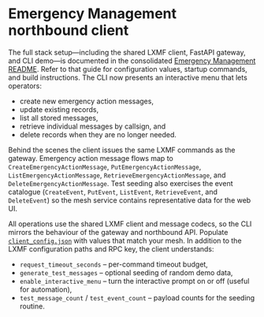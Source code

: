 # Emergency Management northbound client

The full stack setup—including the shared LXMF client, FastAPI gateway, and CLI demo—is documented in the consolidated [Emergency Management README](../README.md). Refer to that guide for configuration values, startup commands, and build instructions. The CLI now presents an interactive menu that lets operators:

- create new emergency action messages,
- update existing records,
- list all stored messages,
- retrieve individual messages by callsign, and
- delete records when they are no longer needed.

Behind the scenes the client issues the same LXMF commands as the gateway. Emergency action message flows map to
`CreateEmergencyActionMessage`, `PutEmergencyActionMessage`, `ListEmergencyActionMessage`, `RetrieveEmergencyActionMessage`,
and `DeleteEmergencyActionMessage`. Test seeding also exercises the event catalogue (`CreateEvent`, `PutEvent`, `ListEvent`,
`RetrieveEvent`, and `DeleteEvent`) so the mesh service contains representative data for the web UI.

All operations use the shared LXMF client and message codecs, so the CLI mirrors the behaviour of the gateway and northbound API. Populate [`client_config.json`](client_config.json) with values that match your mesh. In addition to the LXMF configuration paths and RPC key, the client understands:

- `request_timeout_seconds` – per-command timeout budget,
- `generate_test_messages` – optional seeding of random demo data,
- `enable_interactive_menu` – turn the interactive prompt on or off (useful for automation),
- `test_message_count` / `test_event_count` – payload counts for the seeding routine.
